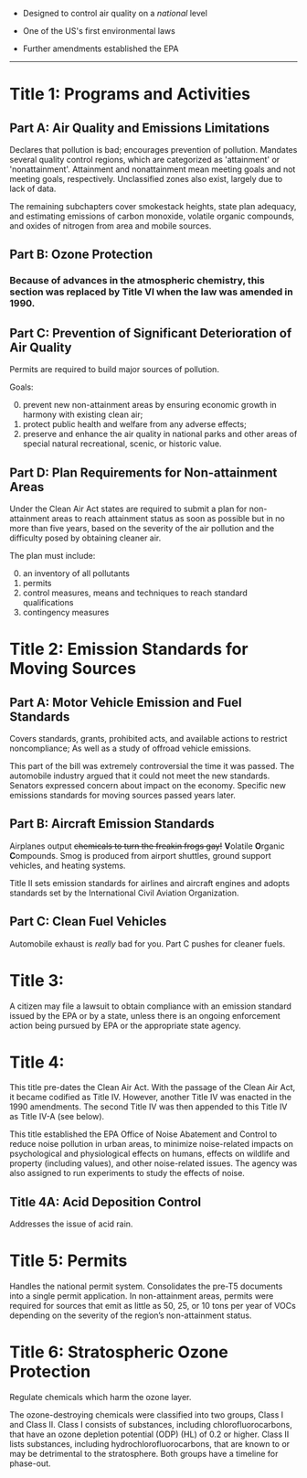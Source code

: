 + Designed to control air quality on a *national* level

+ One of the US's first environmental laws

+ Further amendments established the EPA

---

# Title 1: Programs and Activities

## Part A: Air Quality and Emissions Limitations

Declares that pollution is bad;
encourages prevention of pollution.
Mandates several quality control regions, which are categorized as 'attainment' or 'nonattainment'.
Attainment and nonattainment mean meeting goals and not meeting goals, respectively.
Unclassified zones also exist, largely due to lack of data.

The remaining subchapters cover smokestack heights,
 state plan adequacy,
 and estimating emissions of carbon monoxide,
 volatile organic compounds,
 and oxides of nitrogen from area and mobile sources.

## Part B: Ozone Protection

### Because of advances in the atmospheric chemistry, this section was replaced by Title VI when the law was amended in 1990.

## Part C: Prevention of Significant Deterioration of Air Quality

Permits are required to build major sources of pollution.

Goals:

0. prevent new non-attainment areas by ensuring economic growth in harmony with existing clean air;
0. protect public health and welfare from any adverse effects;
0. preserve and enhance the air quality in national parks and other areas of special natural recreational, scenic, or historic value.

## Part D: Plan Requirements for Non-attainment Areas

Under the Clean Air Act states are required to submit a plan for non-attainment areas to reach attainment status as soon as possible but in no more than five years, based on the severity of the air pollution and the difficulty posed by obtaining cleaner air.

The plan must include:

0. an inventory of all pollutants
0. permits
0. control measures, means and techniques to reach standard qualifications
0. contingency measures

# Title 2: Emission Standards for Moving Sources

## Part A: Motor Vehicle Emission and Fuel Standards

Covers standards,
 grants,
 prohibited acts,
 and available actions to restrict noncompliance;
As well as a study of offroad vehicle emissions.

This part of the bill was extremely controversial the time it was passed. The automobile industry argued that it could not meet the new standards. 
Senators expressed concern about impact on the economy.
Specific new emissions standards for moving sources passed years later.

## Part B: Aircraft Emission Standards

Airplanes output ~~chemicals to turn the freakin frogs gay!~~ **V**olatile **O**rganic **C**ompounds.
Smog is produced from airport shuttles, 
 ground support vehicles,
 and heating systems.

Title II sets emission standards for airlines and aircraft engines and adopts standards set by the International Civil Aviation Organization.

## Part C: Clean Fuel Vehicles

Automobile exhaust is *really* bad for you.
Part C pushes for cleaner fuels.

# Title 3:

A citizen may file a lawsuit to obtain compliance with an emission standard issued by the EPA or by a state,
 unless there is an ongoing enforcement action being pursued by EPA or the appropriate state agency.

# Title 4:

This title pre-dates the Clean Air Act. 
 With the passage of the Clean Air Act, it became codified as Title IV.
 However, another Title IV was enacted in the 1990 amendments.
 The second Title IV was then appended to this Title IV as Title IV-A (see below).

This title established the EPA Office of Noise Abatement and Control to reduce noise pollution in urban areas,
 to minimize noise-related impacts on psychological and physiological effects on humans,
 effects on wildlife and property (including values),
 and other noise-related issues. 
The agency was also assigned to run experiments to study the effects of noise.

## Title 4A: Acid Deposition Control

Addresses the issue of acid rain.

# Title 5: Permits

Handles the national permit system.
Consolidates the pre-T5 documents into a single permit application.
In non-attainment areas, permits were required for sources that emit as little as 50,
 25,
 or 10 tons per year of VOCs depending on the severity of the region’s non-attainment status.

# Title 6: Stratospheric Ozone Protection

Regulate chemicals which harm the ozone layer.

The ozone-destroying chemicals were classified into two groups,
Class I and Class II.
Class I consists of substances, including chlorofluorocarbons, that have an ozone depletion potential (ODP) (HL) of 0.2 or higher.
Class II lists substances, including hydrochlorofluorocarbons, that are known to or may be detrimental to the stratosphere.
Both groups have a timeline for phase-out.
